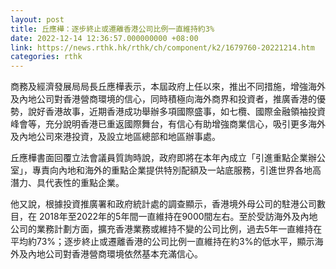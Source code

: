 ```yaml
---
layout: post
title: 丘應樺：逐步終止或遷離香港公司比例一直維持約3%
date: 2022-12-14 12:36:57.000000000 +08:00
link: https://news.rthk.hk/rthk/ch/component/k2/1679760-20221214.htm
categories: rthk
---
```


商務及經濟發展局局長丘應樺表示，本屆政府上任以來，推出不同措施，增強海外及內地公司對香港營商環境的信心，同時積極向海外商界和投資者，推廣香港的優勢，說好香港故事，近期香港成功舉辦多項國際盛事，如七欖、國際金融領袖投資峰會等，充分說明香港已重返國際舞台，有信心有助增強商業信心，吸引更多海外及內地公司來港投資，及設立地區總部和地區辦事處。

丘應樺書面回覆立法會議員質詢時說，政府即將在本年內成立「引進重點企業辦公室」，專責向內地和海外的重點企業提供特別配額及一站底服務，引進世界各地高潛力、具代表性的重點企業。

他又說，根據投資推廣署和政府統計處的調查顯示，香港境外母公司的駐港公司數目，在 2018年至2022年的5年間一直維持在9000間左右。至於受訪海外及內地公司的業務計劃方面，擴充香港業務或維持不變的公司比例，過去5年一直維持在平均約73%；逐步終止或遷離香港的公司比例一直維持在約3%的低水平，顯示海外及內地公司對香港營商環境依然基本充滿信心。
